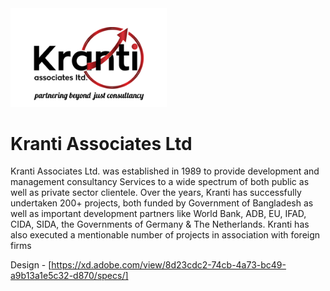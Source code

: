 <img src='./dist/images/logo.png' style="margin:0 auto" width='250px'>

# Kranti Associates Ltd

Kranti Associates Ltd. was established in 1989 to provide development and management consultancy Services to a wide spectrum of both public as well as private sector clientele. Over the years, Kranti has successfully undertaken 200+ projects, both funded by Government of Bangladesh as well as important development partners like World Bank, ADB, EU, IFAD, CIDA, SIDA, the Governments of Germany & The Netherlands. Kranti has also executed a mentionable number of projects in association with foreign firms

Design - [https://xd.adobe.com/view/8d23cdc2-74cb-4a73-bc49-a9b13a1e5c32-d870/specs/]
